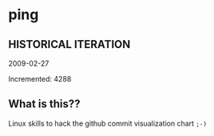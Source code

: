 # ping

## HISTORICAL ITERATION
2009-02-27

Incremented: 4288

## What is this?? 
Linux skills to hack the github commit visualization chart `;-)`
